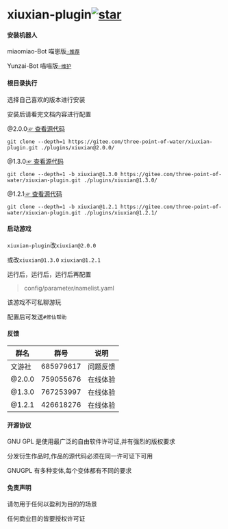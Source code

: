 # xiuxian-plugin<a  href='https://gitee.com/three-point-of-water/xiuxian-plugin/stargazers'><img src='https://gitee.com/three-point-of-water/xiuxian-plugin/badge/star.svg?theme=dark'  alt='star'></img></a>

#### 安装机器人

miaomiao-Bot 喵崽版[`☞推荐`](https://gitee.com/yoimiya-kokomi/Miao-Yunzai)

Yunzai-Bot 喵喵版[`☞维护`](https://gitee.com/yoimiya-kokomi/Yunzai-Bot)

#### 根目录执行

选择自己喜欢的版本进行安装

安装后请看完文档内容进行配置

@2.0.0[☞ 查看源代码](https://gitee.com/three-point-of-water/xiuxian-plugin/tree/main)

```
git clone --depth=1 https://gitee.com/three-point-of-water/xiuxian-plugin.git ./plugins/xiuxian@2.0.0/
```

@1.3.0[☞ 查看源代码](https://gitee.com/three-point-of-water/xiuxian-plugin/tree/xiuxian@1.3.0)

```
git clone --depth=1 -b xiuxian@1.3.0 https://gitee.com/three-point-of-water/xiuxian-plugin.git ./plugins/xiuxian@1.3.0/
```

@1.2.1[☞ 查看源代码](https://gitee.com/three-point-of-water/xiuxian-plugin/tree/xiuxian@1.2.1)

```
git clone --depth=1 -b xiuxian@1.2.1 https://gitee.com/three-point-of-water/xiuxian-plugin.git ./plugins/xiuxian@1.2.1/
```

#### 启动游戏

`xiuxian-plugin`改`xiuxian@2.0.0`

或改`xiuxian@1.3.0` `xiuxian@1.2.1`

运行后，运行后，运行后再配置

> config/parameter/namelist.yaml

该游戏不可私聊游玩

配置后可发送`#修仙帮助`

#### 反馈

| 群名   | 群号      | 说明     |
| ------ | --------- | -------- |
| 文游社 | 685979617 | 问题反馈 |
| @2.0.0 | 759055676 | 在线体验 |
| @1.3.0 | 767253997 | 在线体验 |
| @1.2.1 | 426618276 | 在线体验 |

#### 开源协议

GNU GPL 是使用最广泛的自由软件许可证,并有强烈的版权要求

分发衍生作品时,作品的源代码必须在同一许可证下可用

GNUGPL 有多种变体,每个变体都有不同的要求

#### 免责声明

请勿用于任何以盈利为目的的场景

任何商业目的皆要授权许可证
